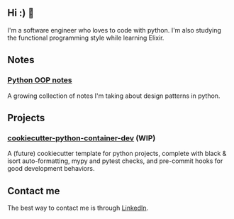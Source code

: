 ## Hi :) 👋

I'm a software engineer who loves to code with python. I'm also studying the functional programming style while learning Elixir.

## Notes

### [Python OOP notes](https://github.com/rengler33/python_oop)

A growing collection of notes I'm taking about design patterns in python.

## Projects


### [cookiecutter-python-container-dev](https://github.com/rengler33/python_docker_starter) (WIP)

A (future) cookiecutter template for python projects, complete with black & isort auto-formatting, mypy and pytest checks, and pre-commit hooks for good development behaviors.



## Contact me

The best way to contact me is through [LinkedIn](https://www.linkedin.com/in/rengler33/).
